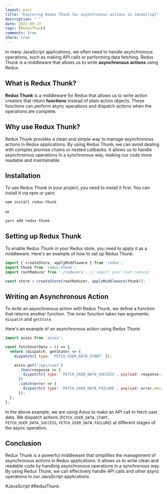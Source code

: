 ```yaml
---
layout: post
title: "Exploring Redux Thunk for asynchronous actions in JavaScript"
description: " "
date: 2023-09-13
tags: [ReduxThunk]
comments: true
share: true
---
```


In many JavaScript applications, we often need to handle asynchronous operations, such as making API calls or performing data fetching. Redux Thunk is a middleware that allows us to write **asynchronous actions** using Redux.

## What is Redux Thunk?

**Redux Thunk** is a middleware for Redux that allows us to write action creators that return **functions** instead of plain action objects. These functions can perform async operations and dispatch actions when the operations are complete.

## Why use Redux Thunk?

Redux Thunk provides a clean and simple way to manage asynchronous actions in Redux applications. By using Redux Thunk, we can avoid dealing with complex promise chains or nested callbacks. It allows us to handle asynchronous operations in a synchronous way, making our code more readable and maintainable.

## Installation

To use Redux Thunk in your project, you need to install it first. You can install it via npm or yarn:

```javascript
npm install redux-thunk
```

or

```javascript
yarn add redux-thunk
```

## Setting up Redux Thunk

To enable Redux Thunk in your Redux store, you need to apply it as a middleware. Here's an example of how to set up Redux Thunk:

```javascript
import { createStore, applyMiddleware } from 'redux';
import thunk from 'redux-thunk';
import rootReducer from './reducers'; // import your root reducer

const store = createStore(rootReducer, applyMiddleware(thunk));
```

## Writing an Asynchronous Action

To write an asynchronous action with Redux Thunk, we define a function that returns another function. The inner function takes two arguments: `dispatch` and `getState`.

Here's an example of an asynchronous action using Redux Thunk:

```javascript
import axios from 'axios';

const fetchUserData = () => {
  return (dispatch, getState) => {
    dispatch({ type: 'FETCH_USER_DATA_START' });

    axios.get('/api/user')
      .then(response => {
        dispatch({ type: 'FETCH_USER_DATA_SUCCESS', payload: response.data });
      })
      .catch(error => {
        dispatch({ type: 'FETCH_USER_DATA_FAILURE', payload: error.message });
      });
  };
};
```

In the above example, we are using Axios to make an API call to fetch user data. We dispatch actions (`FETCH_USER_DATA_START`, `FETCH_USER_DATA_SUCCESS`, `FETCH_USER_DATA_FAILURE`) at different stages of the async operation.

## Conclusion

Redux Thunk is a powerful middleware that simplifies the management of asynchronous actions in Redux applications. It allows us to write clean and readable code by handling asynchronous operations in a synchronous way. By using Redux Thunk, we can effectively handle API calls and other async operations in our JavaScript applications.

#JavaScript #ReduxThunk